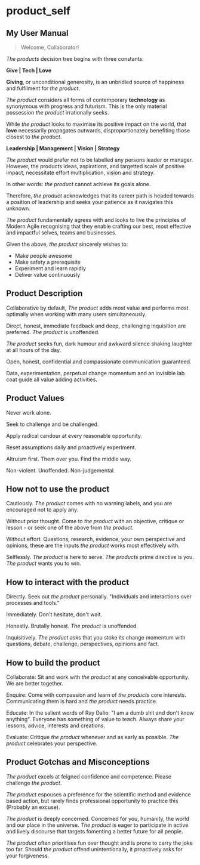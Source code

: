 # product_self
## My User Manual

> Welcome, Collaborator!

_The products_ decision tree begins with three constants:

**Give | Tech | Love**

**Giving**, or unconditional generosity, is an unbridled source of happiness and fulfilment for _the product_.

_The product_ considers all forms of contemporary **technology** as synonymous with progress and futurism. This is the only material possession _the product_ irrationally seeks.

While _the product_ looks to maximise its positive impact on the world, that **love** necessarily propagates outwards, disproportionately benefiting those closest to _the product_.

**Leadership | Management | Vision | Strategy**

_The product_ would prefer not to be labelled any persons leader or manager. However, the products ideas, aspirations, and targetted scale of positive impact, necessitate effort multiplication, vision and strategy.

In other words: _the product_ cannot achieve its goals alone.

Therefore, _the product_ acknowledges that its career path is headed towards a position of leadership and seeks your patience as it navigates this unknown.

_The product_ fundamentally agrees with and looks to live the principles of Modern Agile recognising that they enable crafting our best, most effective and impactful selves, teams and businesses.

Given the above, _the product_ sincerely wishes to:

- Make people awesome
- Make safety a prerequisite
- Experiment and learn rapidly
- Deliver value continuously

## Product Description

Collaborative by default, _The product_ adds most value and performs most optimally when working with many users simultaneously.

Direct, honest, immediate feedback and deep, challenging inquisition are preferred. _The product_ is unoffended.

_The product_ seeks fun, dark humour and awkward silence shaking laughter at all hours of the day.

Open, honest, confidential and compassionate communication guaranteed.

Data, experimentation, perpetual change momentum and an invisible lab coat guide all value adding activities.

## Product Values

Never work alone.

Seek to challenge and be challenged.

Apply radical candour at every reasonable opportunity.

Reset assumptions daily and proactively experiment.

Altruism first. Them over you. Find the middle way.

Non-violent. Unoffended. Non-judgemental.

## How not to use the product

Cautiously. _The product_ comes with no warning labels, and you are encouraged not to apply any.

Without prior thought. Come to _the product_ with an objective, critique or lesson - or seek one of the above from _the product_.

Without effort. Questions, research, evidence, your own perspective and opinions, these are the inputs _the product_ works most effectively with.

Selflessly. _The product_ is here to serve. _The products_ prime directive is you. _The product_ wants you to win.

## How to interact with the product

Directly. Seek out _the product_ personally. "Individuals and interactions over processes and tools."

Immediately. Don't hesitate, don't wait.

Honestly. Brutally honest. _The product_ is unoffended.

Inquisitively. _The product_ asks that you stoke its change momentum with questions, debate, challenge, perspectives, opinions and fact.

## How to build the product

Collaborate: Sit and work with _the product_ at any conceivable opportunity. We are better together.

Enquire: Come with compassion and learn of _the products_ core interests. Communicating them is hard and _the product_ needs practice.

Educate: In the salient words of Ray Dalio: "I am a dumb shit and don't know anything". Everyone has something of value to teach. Always share your lessons, advice, interests and creations.

Evaluate: Critique _the product_ whenever and as early as possible. _The product_ celebrates your perspective.

## Product Gotchas and Misconceptions

_The product_ excels at feigned confidence and competence. Please challenge _the product_.

_The product_ espouses a preference for the scientific method and evidence based action, but rarely finds professional opportunity to practice this (Probably an excuse).

_The product_ is deeply concerned. Concerned for you, humanity, the world and our place in the universe. _The product_ is eager to participate in active and lively discourse that targets fomenting a better future for all people.

_The product_ often prioritises fun over thought and is prone to carry the joke too far. Should _the product_ offend unintentionally, it proactively asks for your forgiveness.



